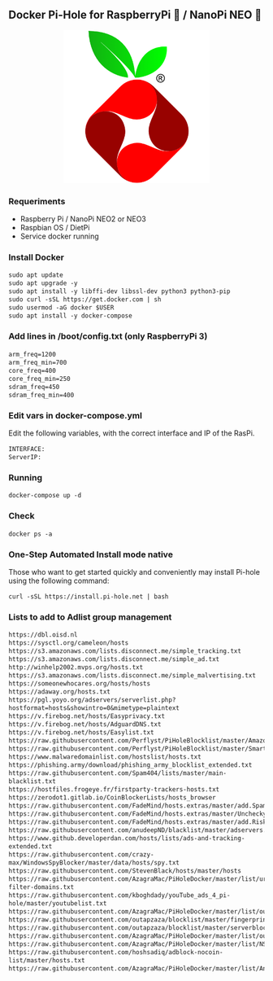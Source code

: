 ## Docker Pi-Hole for RaspberryPi :strawberry: / NanoPi NEO :snake:

<p align="center">
        <img src="icon.png" alt="PNG" height="300px" />
</p>

### Requeriments
- Raspberry Pi / NanoPi NEO2 or NEO3
- Raspbian OS / DietPi
- Service docker running

### Install Docker
    sudo apt update
    sudo apt upgrade -y
    sudo apt install -y libffi-dev libssl-dev python3 python3-pip
    sudo curl -sSL https://get.docker.com | sh
    sudo usermod -aG docker $USER
    sudo apt install -y docker-compose

### Add lines in /boot/config.txt (only RaspberryPi 3)
    arm_freq=1200
    arm_freq_min=700
    core_freq=400
    core_freq_min=250
    sdram_freq=450
    sdram_freq_min=400

### Edit vars in docker-compose.yml
Edit the following variables, with the correct interface and IP of the RasPi.

    INTERFACE:
    ServerIP:


### Running
    docker-compose up -d

### Check
    docker ps -a

### One-Step Automated Install mode native
Those who want to get started quickly and conveniently may install Pi-hole using the following command:

    curl -sSL https://install.pi-hole.net | bash

### Lists to add to Adlist group management
    https://dbl.oisd.nl
    https://sysctl.org/cameleon/hosts
    https://s3.amazonaws.com/lists.disconnect.me/simple_tracking.txt
    https://s3.amazonaws.com/lists.disconnect.me/simple_ad.txt
    http://winhelp2002.mvps.org/hosts.txt
    https://s3.amazonaws.com/lists.disconnect.me/simple_malvertising.txt
    https://someonewhocares.org/hosts/hosts
    https://adaway.org/hosts.txt
    https://pgl.yoyo.org/adservers/serverlist.php?hostformat=hosts&showintro=0&mimetype=plaintext
    https://v.firebog.net/hosts/Easyprivacy.txt
    https://v.firebog.net/hosts/AdguardDNS.txt
    https://v.firebog.net/hosts/Easylist.txt
    https://raw.githubusercontent.com/Perflyst/PiHoleBlocklist/master/AmazonFireTV.txt
    https://raw.githubusercontent.com/Perflyst/PiHoleBlocklist/master/SmartTV.txt
    https://www.malwaredomainlist.com/hostslist/hosts.txt
    https://phishing.army/download/phishing_army_blocklist_extended.txt
    https://raw.githubusercontent.com/Spam404/lists/master/main-blacklist.txt
    https://hostfiles.frogeye.fr/firstparty-trackers-hosts.txt
    https://zerodot1.gitlab.io/CoinBlockerLists/hosts_browser
    https://raw.githubusercontent.com/FadeMind/hosts.extras/master/add.Spam/hosts
    https://raw.githubusercontent.com/FadeMind/hosts.extras/master/UncheckyAds/hosts
    https://raw.githubusercontent.com/FadeMind/hosts.extras/master/add.Risk/hosts
    https://raw.githubusercontent.com/anudeepND/blacklist/master/adservers.txt
    https://www.github.developerdan.com/hosts/lists/ads-and-tracking-extended.txt
    https://raw.githubusercontent.com/crazy-max/WindowsSpyBlocker/master/data/hosts/spy.txt
    https://raw.githubusercontent.com/StevenBlack/hosts/master/hosts
    https://raw.githubusercontent.com/AzagraMac/PiHoleDocker/master/list/urlhaus-filter-domains.txt
    https://raw.githubusercontent.com/kboghdady/youTube_ads_4_pi-hole/master/youtubelist.txt
    https://raw.githubusercontent.com/AzagraMac/PiHoleDocker/master/list/outapzazaList.txt
    https://raw.githubusercontent.com/outapzaza/blocklist/master/fingerprintblock.txt
    https://raw.githubusercontent.com/outapzaza/blocklist/master/serverblocklist.txt
    https://raw.githubusercontent.com/AzagraMac/PiHoleDocker/master/list/outapzazaRegex.txt
    https://raw.githubusercontent.com/AzagraMac/PiHoleDocker/master/list/NSABlocklist.txt
    https://raw.githubusercontent.com/hoshsadiq/adblock-nocoin-list/master/hosts.txt
    https://raw.githubusercontent.com/AzagraMac/PiHoleDocker/master/list/AndroidTracking.txt
